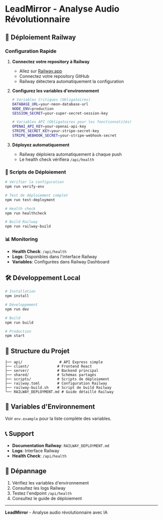 # LeadMirror - Analyse Audio Révolutionnaire

## 🚀 Déploiement Railway

### Configuration Rapide

1. **Connectez votre repository à Railway**
   - Allez sur [Railway.app](https://railway.app)
   - Connectez votre repository GitHub
   - Railway détectera automatiquement la configuration

2. **Configurez les variables d'environnement**
   ```bash
   # Variables Critiques (Obligatoires)
   DATABASE_URL=your-neon-database-url
   NODE_ENV=production
   SESSION_SECRET=your-super-secret-session-key
   
   # Variables API (Obligatoires pour les fonctionnalités)
   OPENAI_API_KEY=your-openai-api-key
   STRIPE_SECRET_KEY=your-stripe-secret-key
   STRIPE_WEBHOOK_SECRET=your-stripe-webhook-secret
   ```

3. **Déployez automatiquement**
   - Railway déploiera automatiquement à chaque push
   - Le health check vérifiera `/api/health`

### 🔧 Scripts de Déploiement

```bash
# Vérifier la configuration
npm run verify-env

# Test de déploiement complet
npm run test-deployment

# Health check
npm run healthcheck

# Build Railway
npm run railway-build
```

### 📊 Monitoring

- **Health Check**: `/api/health`
- **Logs**: Disponibles dans l'interface Railway
- **Variables**: Configurées dans Railway Dashboard

## 🛠️ Développement Local

```bash
# Installation
npm install

# Développement
npm run dev

# Build
npm run build

# Production
npm start
```

## 📁 Structure du Projet

```
├── api/                 # API Express simple
├── client/             # Frontend React
├── server/             # Backend principal
├── shared/             # Schémas partagés
├── scripts/            # Scripts de déploiement
├── railway.toml        # Configuration Railway
├── railway-build.sh    # Script de build Railway
└── RAILWAY_DEPLOYMENT.md # Guide détaillé Railway
```

## 🔐 Variables d'Environnement

Voir `env.example` pour la liste complète des variables.

## 📞 Support

- **Documentation Railway**: `RAILWAY_DEPLOYMENT.md`
- **Logs**: Interface Railway
- **Health Check**: `/api/health`

## 🚨 Dépannage

1. Vérifiez les variables d'environnement
2. Consultez les logs Railway
3. Testez l'endpoint `/api/health`
4. Consultez le guide de déploiement

---

**LeadMirror** - Analyse audio révolutionnaire avec IA 